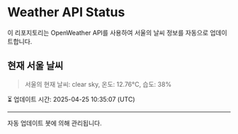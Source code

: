 
# Weather API Status

이 리포지토리는 OpenWeather API를 사용하여 서울의 날씨 정보를 자동으로 업데이트합니다.

## 현재 서울 날씨
> 서울의 현재 날씨: clear sky, 온도: 12.76°C, 습도: 38%

⏳ 업데이트 시간: 2025-04-25 10:35:07 (UTC)

---
자동 업데이트 봇에 의해 관리됩니다.
